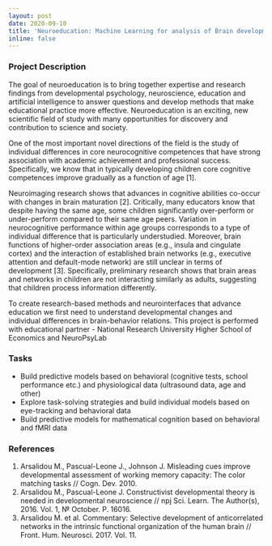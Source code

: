 ```yaml
---
layout: post
date: 2020-09-10
title: 'Neuroeducation: Machine Learning for analysis of Brain development and education'
inline: false
---
```


### Project Description
The goal of neuroeducation is to bring together expertise and research findings from developmental psychology, neuroscience, education and artificial intelligence to answer questions and develop methods that make educational practice more effective.  Neuroeducation is an exciting, new scientific field of study with many opportunities for discovery and contribution to science and society.  

One of the most important novel directions of the field is the study of individual differences in core neurocognitive competences that have strong association with academic achievement and professional success.  Specifically, we know that in typically developing children core cognitive competences improve gradually as a function of age [1].

Neuroimaging research shows that advances in cognitive abilities co-occur with changes in brain maturation [2].  Critically, many educators know that despite having the same age, some children significantly over-perform or under-perform compared to their same age peers.  Variation in neurocognitive performance within age groups corresponds to a type of individual difference that is particularly understudied. Moreover, brain functions of higher-order association areas (e.g., insula and cingulate cortex) and the interaction of established brain networks (e.g., executive attention and default-mode network) are still unclear in terms of development  [3].  Specifically, preliminary research shows that brain areas and networks in children are not interacting similarly as adults, suggesting that children process information differently. 

To create research-based methods and neurointerfaces that advance education we first need to understand developmental changes and individual differences in brain-behavior relations.  This project is performed with educational partner - National Research University Higher School of Economics and NeuroPsyLab


### Tasks
- Build predictive models based on behavioral (cognitive tests, school performance etc.) and physiological data (ultrasound data, age and other)
- Explore task-solving strategies and build individual models based on eye-tracking and behavioral data
- Build predictive models for mathematical cognition based on behavioral and fMRI data

### References
1. Arsalidou M., Pascual-Leone J., Johnson J. Misleading cues improve developmental assessment of working memory capacity: The color matching tasks // Cogn. Dev. 2010.
2. Arsalidou M., Pascual-Leone J. Constructivist developmental theory is needed in developmental neuroscience // npj Sci. Learn. The Author(s), 2016. Vol. 1, № October. P. 16016.
3. Arsalidou M. et al. Commentary: Selective development of anticorrelated networks in the intrinsic functional organization of the human brain // Front. Hum. Neurosci. 2017. Vol. 11.